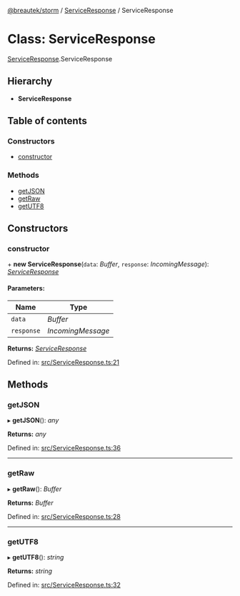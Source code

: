 [@breautek/storm](../README.md) / [ServiceResponse](../modules/serviceresponse.md) / ServiceResponse

# Class: ServiceResponse

[ServiceResponse](../modules/serviceresponse.md).ServiceResponse

## Hierarchy

* **ServiceResponse**

## Table of contents

### Constructors

- [constructor](serviceresponse.serviceresponse-1.md#constructor)

### Methods

- [getJSON](serviceresponse.serviceresponse-1.md#getjson)
- [getRaw](serviceresponse.serviceresponse-1.md#getraw)
- [getUTF8](serviceresponse.serviceresponse-1.md#getutf8)

## Constructors

### constructor

\+ **new ServiceResponse**(`data`: *Buffer*, `response`: *IncomingMessage*): [*ServiceResponse*](serviceresponse.serviceresponse-1.md)

#### Parameters:

Name | Type |
------ | ------ |
`data` | *Buffer* |
`response` | *IncomingMessage* |

**Returns:** [*ServiceResponse*](serviceresponse.serviceresponse-1.md)

Defined in: [src/ServiceResponse.ts:21](https://github.com/breautek/storm/blob/0cbae4b/src/ServiceResponse.ts#L21)

## Methods

### getJSON

▸ **getJSON**(): *any*

**Returns:** *any*

Defined in: [src/ServiceResponse.ts:36](https://github.com/breautek/storm/blob/0cbae4b/src/ServiceResponse.ts#L36)

___

### getRaw

▸ **getRaw**(): *Buffer*

**Returns:** *Buffer*

Defined in: [src/ServiceResponse.ts:28](https://github.com/breautek/storm/blob/0cbae4b/src/ServiceResponse.ts#L28)

___

### getUTF8

▸ **getUTF8**(): *string*

**Returns:** *string*

Defined in: [src/ServiceResponse.ts:32](https://github.com/breautek/storm/blob/0cbae4b/src/ServiceResponse.ts#L32)
